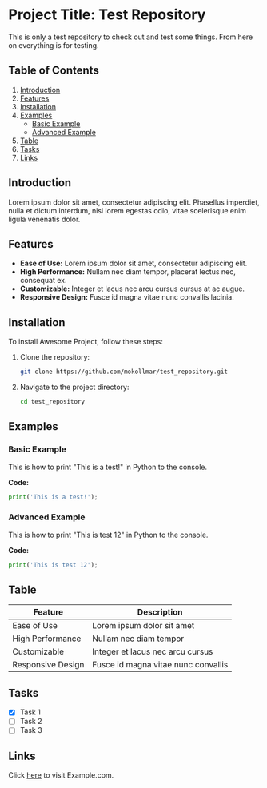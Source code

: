 # Project Title: Test Repository

This is only a test repository to check out and test some things. From here on everything is for testing.

## Table of Contents
1. [Introduction](#introduction)
2. [Features](#features)
3. [Installation](#installation)
4. [Examples](#examples)
    - [Basic Example](#basic-example)
    - [Advanced Example](#advanced-example)
5. [Table](#table)
6. [Tasks](#tasks)
7. [Links](#links)

## Introduction
Lorem ipsum dolor sit amet, consectetur adipiscing elit. Phasellus imperdiet, nulla et dictum interdum, nisi lorem egestas odio, vitae scelerisque enim ligula venenatis dolor. 

## Features
- **Ease of Use:** Lorem ipsum dolor sit amet, consectetur adipiscing elit.
- **High Performance:** Nullam nec diam tempor, placerat lectus nec, consequat ex.
- **Customizable:** Integer et lacus nec arcu cursus cursus at ac augue.
- **Responsive Design:** Fusce id magna vitae nunc convallis lacinia.

## Installation
To install Awesome Project, follow these steps:

1. Clone the repository:
    ```sh
    git clone https://github.com/mokollmar/test_repository.git
    ```
2. Navigate to the project directory:
    ```sh
    cd test_repository
    ```

## Examples

### Basic Example
This is how to print "This is a test!" in Python to the console.

**Code:**
```python
print('This is a test!');
```

### Advanced Example
This is how to print "This is test 12" in Python to the console.

**Code:**
```python
print('This is test 12');
```


## Table

| Feature         | Description                           |
|-----------------|---------------------------------------|
| Ease of Use     | Lorem ipsum dolor sit amet            |
| High Performance| Nullam nec diam tempor                |
| Customizable    | Integer et lacus nec arcu cursus      |
| Responsive Design| Fusce id magna vitae nunc convallis  |


## Tasks
- [x] Task 1
- [ ] Task 2
- [ ] Task 3

## Links
Click [here](https://www.example.com) to visit Example.com.




